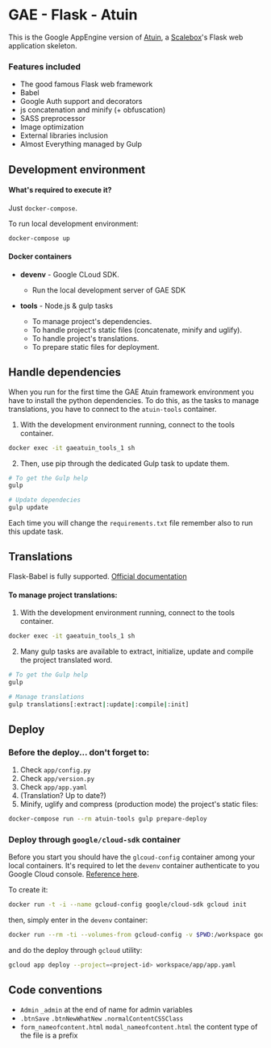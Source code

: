 # GAE - Flask - Atuin

This is the Google AppEngine version of [Atuin], a [Scalebox]'s Flask web application skeleton.


### Features included

 - The good famous Flask web framework
 - Babel
 - Google Auth support and decorators
 - js concatenation and minify (+ obfuscation)
 - SASS preprocessor
 - Image optimization
 - External libraries inclusion
 - Almost Everything managed by Gulp

 
## Development environment

#### What's required to execute it?

Just `docker-compose`.

To run local development environment:

```bash
docker-compose up
```


#### Docker containers

- **devenv** - Google CLoud SDK.
    
    - Run the local development server of GAE SDK 

- **tools** - Node.js & gulp tasks
    
    - To manage project's dependencies.
    - To handle project's static files (concatenate, minify and uglify).
    - To handle project's translations.
    - To prepare static files for deployment.


## Handle dependencies

When you run for the first time the GAE Atuin framework environment you have to install the python dependencies.
To do this, as the tasks to manage translations, you have to connect to the `atuin-tools` container.

1. With the development environment running, connect to the tools container.

```bash
docker exec -it gaeatuin_tools_1 sh
```

2. Then, use pip through the dedicated Gulp task to update them.

```bash
# To get the Gulp help
gulp

# Update dependecies
gulp update
```

Each time you will change the `requirements.txt` file remember also to run this update task.


## Translations

Flask-Babel is fully supported. [Official documentation]

#### To manage project translations:

1. With the development environment running, connect to the tools container.

```bash
docker exec -it gaeatuin_tools_1 sh
```

2. Many gulp tasks are available to extract, initialize, update and compile the project translated word.

```bash
# To get the Gulp help
gulp

# Manage translations
gulp translations[:extract|:update|:compile|:init]
```


## Deploy

### Before the deploy... don't forget to:

1. Check `app/config.py`
2. Check `app/version.py`
3. Check `app/app.yaml`
4. (Translation? Up to date?)
5. Minify, uglify and compress (production mode) the project's static files:

```bash
docker-compose run --rm atuin-tools gulp prepare-deploy
```

### Deploy through `google/cloud-sdk` container

Before you start you should have the `glcoud-config` container among your local containers.
It's required to let the `devenv` container authenticate to you Google Cloud console. [Reference here].

To create it:
```bash
docker run -t -i --name gcloud-config google/cloud-sdk gcloud init
```

then, simply enter in the `devenv` container:
```bash
docker run --rm -ti --volumes-from gcloud-config -v $PWD:/workspace google/cloud-sdk bash
```

and do the deploy through `gcloud` utility:
```bash
gcloud app deploy --project=<project-id> workspace/app/app.yaml
```


## Code conventions
 - `Admin` `_admin` at the end of name for admin variables
 - `.btnSave` `.btnNewWhatNew` `.normalContentCSSClass`
 - `form_nameofcontent.html` `modal_nameofcontent.html` the content type of the file is a prefix

[Atuin]: https://bitbucket.org/account/user/scalebox/projects/ATUIN
[Scalebox]: http://www.scalebox.it/
[Reference here]: https://hub.docker.com/r/google/cloud-sdk/
[Official documentation]: http://pythonhosted.org/Flask-Babel/
